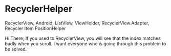 # RecyclerHelper
RecyclerView, Android, ListView, ViewHolder, RecyclerView.Adapter, Recycler Item PositionHelper

Hi There,
If you used to RecyclerView, you will see that the index matches badly when you scroll.
I want everyone who is going through this problem to be solved.
